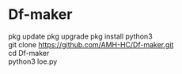 # Df-maker

pkg update 
pkg upgrade 
pkg install python3   
git clone https://github.com/AMH-HC/Df-maker.git       
cd Df-maker         
python3 loe.py
